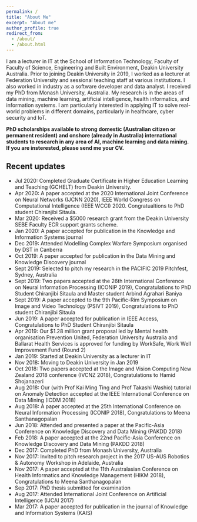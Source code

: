 ```yaml
---
permalink: /
title: "About Me"
excerpt: "About me"
author_profile: true
redirect_from: 
  - /about/
  - /about.html
---
```


I am a lecturer in IT at the School of Information Technology, Faculty of Faculty of Science, Engineering and Built Environment, Deakin University Australia. Prior to joining Deakin University in 2019, I worked as a lecturer at Federation University and sessional teaching staff at various institutions. I also worked in industry as a software developer and data analyst. I received my PhD from Monash University, Australia. My research is in the areas of data mining, machine learning, artificial intelligence, health informatics, and information systems. I am particularly interested in applying IT to solve real-world problems in different domains, particularly in healthcare, cyber security and IoT.

<b>PhD scholarships available to strong domestic (Australian citizen or permanent resident) and onshore (already in Australia) international students to research in any area of AI, machine learning and data mining. If you are insterested, please send me your CV.</b>

Recent updates
----------------------
* Jul 2020: Completed Graduate Certificate in Higher Education Learning and Teaching (GCHELT) from Deakin University.
* Apr 2020: A paper accepted at the 2020 International Joint Conference on Neural Networks (IJCNN 2020), IEEE World Congress on Computational Intelligence (IEEE WCCI) 2020. Congratualtions to PhD student Chiranjibi Sitaula.
* Mar 2020: Received a $5000 research grant from the Deakin University SEBE Faculty ECR support grants scheme. 
* Jan 2020: A paper accepted for publication in the Knowledge and Information Systems journal 
* Dec 2019: Attended Modelling Complex Warfare Symposium organised by DST in Canberra
* Oct 2019: A paper accepted for publication in the Data Mining and Knowledge Discovery journal
* Sept 2019: Selected to pitch my research in the PACIFIC 2019 Pitchfest, Sydney, Australia  
* Sept 2019: Two papers accepted at the 26th International Conference on Neural Information Processing (ICONIP 2019), Congratulations to PhD Student Chiranjibi Sitaula and Master student Arbind Agrahari Baniya
* Sept 2019: A paper accepted to the 9th Pacific-Rim Symposium on Image and Video Technology (PSIVT 2019), Congratulations to PhD student Chiranjibi Sitaula
* Jun 2019: A paper accepted for publication in IEEE Access, Congratulations to PhD Student Chiranjibi Sitaula
* Apr 2019: Our $1.28 million grant proposal led by Mental health organisation Prevention United, Federation University Australia and Ballarat Health Services is approved for funding by WorkSafe, Work Well Improvement Fund (Round 2) 
* Jan 2019: Started at Deakin University as a lecturer in IT
* Nov 2018: Moving to Deakin University in Jan 2019
* Oct 2018: Two papers accepted at the Image and Vision Computing New Zealand 2018 conference (IVCNZ 2018), Congratulations to Hamid Shojanazeri 
* Aug 2018: Our (with Prof Kai Ming Ting and Prof Takashi Washio) tutorial on Anomaly Detection accepted at the IEEE International Conference on Data Mining (ICDM 2018)
* Aug 2018: A paper accepted at the 25th International Conference on Neural Information Processing (ICONIP 2018), Congratulations to Meena Santhanagopalan 
* Jun 2018: Attended and presented a paper at the Pacific-Asia Conference on Knowledge Discovery and Data Mining (PAKDD 2018) 
* Feb 2018: A paper accepted at the 22nd Pacific-Asia Conference on Knowledge Discovery and Data Mining (PAKDD 2018)
* Dec 2017: Completed PhD from Monash University, Australia
* Nov 2017: Invited to pitch research project in the 2017 US-AUS Robotics & Autonomy Workshop in Adelaide, Australia
* Nov 2017: A paper accepted at the 11th Australasian Conference on Health Informatics and Knowledge Management (HIKM 2018), Congratulations to Meena Santhanagopalan
* Sep 2017: PhD thesis submitted for examination
* Aug 2017: Attended International Joint Conference on Artificial Intelligence (IJCAI 2017)
* Mar 2017: A paper accepted for publication in the journal of Knowledge and Information Systems (KAIS)
